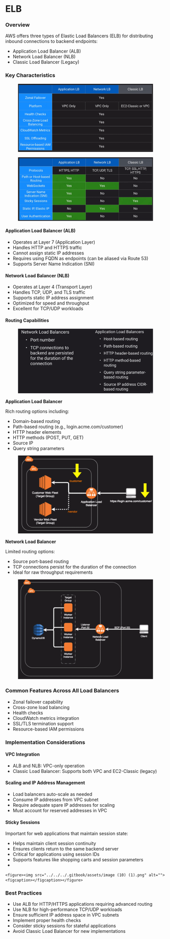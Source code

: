 # ELB

### Overview

AWS offers three types of Elastic Load Balancers (ELB) for distributing inbound connections to backend endpoints:

* Application Load Balancer (ALB)
* Network Load Balancer (NLB)
* Classic Load Balancer (Legacy)

### Key Characteristics

<figure><img src="../../../.gitbook/assets/image (6) (1).png" alt=""><figcaption></figcaption></figure>

<figure><img src="../../../.gitbook/assets/image (7) (1).png" alt=""><figcaption></figcaption></figure>

#### Application Load Balancer (ALB)

* Operates at Layer 7 (Application Layer)
* Handles HTTP and HTTPS traffic
* Cannot assign static IP addresses
* Requires using FQDN as endpoints (can be aliased via Route 53)
* Supports Server Name Indication (SNI)

#### Network Load Balancer (NLB)

* Operates at Layer 4 (Transport Layer)
* Handles TCP, UDP, and TLS traffic
* Supports static IP address assignment
* Optimized for speed and throughput
* Excellent for TCP/UDP workloads

#### Routing Capabilities

<figure><img src="../../../.gitbook/assets/image (8) (1).png" alt=""><figcaption></figcaption></figure>

**Application Load Balancer**

Rich routing options including:

* Domain-based routing
* Path-based routing (e.g., login.acme.com/customer)
* HTTP header elements
* HTTP methods (POST, PUT, GET)
* Source IP
* Query string parameters

<figure><img src="../../../.gitbook/assets/image (11) (1).png" alt=""><figcaption></figcaption></figure>

**Network Load Balancer**

Limited routing options:

* Source port-based routing
* TCP connections persist for the duration of the connection
* Ideal for raw throughput requirements

<figure><img src="../../../.gitbook/assets/image (9) (1).png" alt=""><figcaption></figcaption></figure>

### Common Features Across All Load Balancers

* Zonal failover capability
* Cross-zone load balancing
* Health checks
* CloudWatch metrics integration
* SSL/TLS termination support
* Resource-based IAM permissions

### Implementation Considerations

#### VPC Integration

* ALB and NLB: VPC-only operation
* Classic Load Balancer: Supports both VPC and EC2-Classic (legacy)

#### Scaling and IP Address Management

* Load balancers auto-scale as needed
* Consume IP addresses from VPC subnet
* Require adequate spare IP addresses for scaling
* Must account for reserved addresses in VPC

#### Sticky Sessions

Important for web applications that maintain session state:

* Helps maintain client session continuity
* Ensures clients return to the same backend server
* Critical for applications using session IDs
* Supports features like shopping carts and session parameters
*

    <figure><img src="../../../.gitbook/assets/image (10) (1).png" alt=""><figcaption></figcaption></figure>

### Best Practices

* Use ALB for HTTP/HTTPS applications requiring advanced routing
* Use NLB for high-performance TCP/UDP workloads
* Ensure sufficient IP address space in VPC subnets
* Implement proper health checks
* Consider sticky sessions for stateful applications
* Avoid Classic Load Balancer for new implementations
